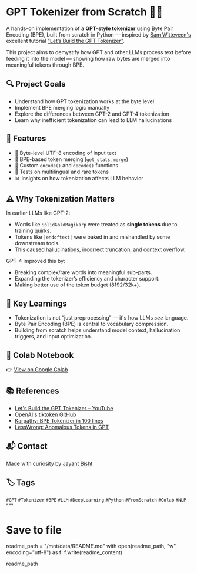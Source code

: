 
# GPT Tokenizer from Scratch 🧠🔤

A hands-on implementation of a **GPT-style tokenizer** using Byte Pair Encoding (BPE), built from scratch in Python — inspired by [Sam Witteveen's](https://www.youtube.com/@SamWitteveenAI) excellent tutorial ["Let’s Build the GPT Tokenizer"](https://youtu.be/zduSFxRajkE?si=WnplvHI9X3ttASJ5).

This project aims to demystify how GPT and other LLMs process text before feeding it into the model — showing how raw bytes are merged into meaningful tokens through BPE.

## 🔍 Project Goals

- Understand how GPT tokenization works at the byte level
- Implement BPE merging logic manually
- Explore the differences between GPT-2 and GPT-4 tokenization
- Learn why inefficient tokenization can lead to LLM hallucinations

## 🚀 Features

- 🔡 Byte-level UTF-8 encoding of input text
- 🔁 BPE-based token merging (`get_stats`, `merge`)
- 🔧 Custom `encode()` and `decode()` functions
- 🧪 Tests on multilingual and rare tokens
- 📊 Insights on how tokenization affects LLM behavior

## ⚠️ Why Tokenization Matters

In earlier LLMs like GPT-2:
- Words like `SolidGoldMagikarp` were treated as **single tokens** due to training quirks.
- Tokens like `|endoftext|` were baked in and mishandled by some downstream tools.
- This caused hallucinations, incorrect truncation, and context overflow.

GPT-4 improved this by:
- Breaking complex/rare words into meaningful sub-parts.
- Expanding the tokenizer’s efficiency and character support.
- Making better use of the token budget (8192/32k+).

## 🧠 Key Learnings

- Tokenization is not “just preprocessing” — it's how LLMs *see* language.
- Byte Pair Encoding (BPE) is central to vocabulary compression.
- Building from scratch helps understand model context, hallucination triggers, and input optimization.

## 📓 Colab Notebook

👉 [View on Google Colab](https://colab.research.google.com/drive/1y0KnCFZvGVf_odSfcNAws6kcDD7HsI0L?usp=sharing)

## 📚 References

- [Let's Build the GPT Tokenizer – YouTube](https://youtu.be/zduSFxRajkE?si=WnplvHI9X3ttASJ5)
- [OpenAI's tiktoken GitHub](https://github.com/openai/tiktoken)
- [Karpathy: BPE Tokenizer in 100 lines](https://github.com/karpathy/minbpe)
- [LessWrong: Anomalous Tokens in GPT](https://www.lesswrong.com/posts/ChtGdxk9mwZ2Rxogt/smartyheadercode-anomalous-tokens-for-gpt3-5-and-gpt-4-1)

## 📬 Contact

Made with curiosity by [Jayant Bisht](https://github.com/jayant1554)

## 🏷 Tags

`#GPT` `#Tokenizer` `#BPE` `#LLM` `#DeepLearning` `#Python` `#FromScratch` `#Colab` `#NLP`
"""

# Save to file
readme_path = "/mnt/data/README.md"
with open(readme_path, "w", encoding="utf-8") as f:
    f.write(readme_content)

readme_path


